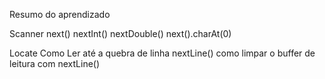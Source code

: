 Resumo do aprendizado


Scanner
  next()
  nextInt()
  nextDouble()
  next().charAt(0)

Locate
Como Ler até a quebra de linha
  nextLine()
  como limpar o buffer de leitura com nextLine()
